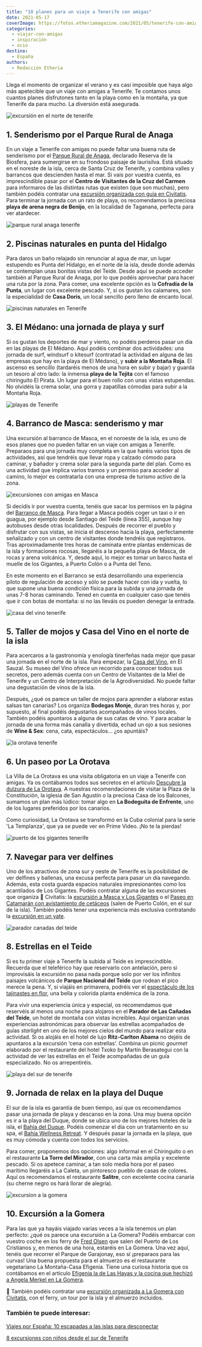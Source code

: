 ```yaml
---
title: "10 planes para un viaje a Tenerife con amigas"
date: 2021-05-17
coverImage: https://fotos.etheriamagazine.com/2021/05/tenerife-con-amigas-medano.jpg
categories: 
  - viajar-con-amigas
  - inspiración
  - ocio
destino: 
  - España
authors: 
  - Redacción Etheria
---
```


Llega el momento de organizar el verano y es casi imposible que haya algo más apetecible que un viaje con amigas a Tenerife. Te contamos unos cuantos planes disfrutones tanto en la playa como en la montaña, ya que Tenerife da para mucho. La diversión está asegurada.

![excursión en el norte de tenerife](https://fotos.etheriamagazine.com/2021/05/Tenerife-con-amigas-anaga.jpg "Parque Rural de Anaga.")

## 1\. Senderismo por el Parque Rural de Anaga

En un viaje a Tenerife con amigas no puede faltar una buena ruta de senderismo por el [Parque 
Rural de 
Anaga](https://www.webtenerife.com/que-visitar/otros-espacios-naturales/parque+rural+de+anaga.htm), 
declarado Reserva de la Biosfera, para sumergirse en su frondoso paisaje de laurisilva. 
Está situado en el noreste de la isla, cerca de Santa Cruz de Tenerife, y combina valles 
y barrancos que descienden hasta el mar. Si vais por vuestra cuenta, es imprescindible 
pasar por el **Centro de Visitantes de la Cruz del Carmen** para informaros de las 
distintas rutas que existen (que son muchas), pero también podéis contratar una [excursión 
organizada con guía en 
Civitatis](https://www.civitatis.com/es/tenerife/senderismo-parque-rural-anaga/?aid=10211). 
Para terminar la jornada con un rato de playa, os recomendamos la preciosa **playa de 
arena negra de Benijo**, en la localidad de Taganana, perfecta para ver atardecer. 

![parque rural anaga tenerife](https://fotos.etheriamagazine.com/2021/05/parque-rural-anaga.jpg "Parque Rural de Anaga. © Etheria Mag.")

## 2\. Piscinas naturales en punta del Hidalgo

Para daros un baño relajado sin renunciar al agua de mar, un lugar estupendo es Punta 
del Hidalgo, en el norte de la isla, desde donde además se contemplan unas bonitas 
vistas del Teide. Desde aquí se puede acceder también al Parque Rural de Anaga, por lo 
que podéis aprovechar para hacer una ruta por la zona. Para comer, una excelente opción 
es la **Cofradía de la Punta**, un lugar con excelente pescado. Y, si os gustan los 
calamares, son la especialidad de **Casa Doris**, un local sencillo pero lleno de 
encanto local. 

![piscinas naturales en Tenerife](https://fotos.etheriamagazine.com/2021/05/tenerife-con-amiga-punta-del-hidalgo.jpg "Piscinas naturales en Punta del Hidalgo. © Tobias Ziegler")

## 3\. El Médano: una jornada de playa y surf

Si os gustan los deportes de mar y viento, no podéis perderos pasar un día en las playas 
de El Médano. Aquí podéis combinar dos actividades: una jornada de surf, windsurf o 
kitesurf (contratad la actividad en alguna de las empresas que hay en la playa de El 
Médano), y **subir a la Montaña Roja**. El ascenso es sencillo (tardaréis menos de una 
hora en subir y bajar) y guarda un tesoro al otro lado: la inmensa **playa de la 
Tejita** con el famoso chiringuito El Pirata. Un lugar para el buen rollo con unas 
vistas estupendas. No olvidéis la crema solar, una gorra y zapatillas cómodas para subir 
a la Montaña Roja. 

![playas de Tenerife](https://fotos.etheriamagazine.com/2021/05/tenerife-con-amigas-medano.jpg "Playa de El Medano.")

## 4\. Barranco de Masca: senderismo y mar

Una excursión al barranco de Masca, en el noroeste de la isla, es uno de esos planes que 
no pueden faltar en un viaje con amigas a Tenerife. Preparaos para una jornada muy 
completa en la que haréis varios tipos de actividades, así que tendréis que llevar ropa 
y calzado cómodo para caminar, y bañador y crema solar para la segunda parte del plan. 
Como es una actividad que implica varios tramos y un permiso para acceder al camino, lo 
mejor es contratarla con una empresa de turismo activo de la zona. 

![excursiones con amigas en Masca](https://fotos.etheriamagazine.com/2021/05/tenerife-con-amigas-masca.jpg "Vistas desde Masca. © Julia Laslea")

Si decidís ir por vuestra cuenta, tenéis que sacar los permisos en la página del [Barranco 
de 
Masca](https://www.caminobarrancodemasca.com/es/actividades/reservar/reserva-tu-visita-al-camino-de-masca). 
Para llegar a Masca podéis coger un taxi o ir en guagua, por ejemplo desde Santiago del 
Teide (línea 355), aunque hay autobuses desde otras localidades. Después de recorrer el 
pueblo y disfrutar con sus vistas, se inicia el descenso hacia la playa, perfectamente 
señalizado y con un centro de visitantes donde tendréis que registraros. Tras 
aproximadamente tres horas de caminata entre plantas endémicas de la isla y formaciones 
rocosas, llegaréis a la pequeña playa de Masca, de rocas y arena volcánica. Y, desde 
aquí, lo mejor es tomar un barco hasta el muelle de los Gigantes, a Puerto Colón o a 
Punta del Teno. 

En este momento en el Barranco se está desarrollando una experiencia piloto de 
regulación de acceso y sólo se puede hacer con ida y vuelta, lo que supone una buena 
condición física para la subida y una jornada de unas 7-8 horas caminando. Tened en 
cuenta en cualquier caso que tenéis que ir con botas de montaña: si no las lleváis os 
pueden denegar la entrada. 

![casa del vino tenerife](https://fotos.etheriamagazine.com/2021/05/Casa-del-Vino-tenerife.jpg "Casa del Vino, en Tenerife. © Etheria Mag.")

## 5\. Taller de mojos y Casa del Vino en el norte de la isla

Para acercaros a la gastronomía y enología tinerfeñas nada mejor que pasar una jornada 
en el norte de la isla. Para empezar, la [Casa del 
Vino](https://www.casadelvinotenerife.com/), en El Sauzal. Su museo del Vino ofrece un 
recorrido para conocer todos sus secretos, pero además cuenta con un Centro de 
Visitantes de la Miel de Tenerife y un Centro de Interpretación de la Agrodiversidad. No 
puede faltar una degustación de vinos de la isla. 

Después, ¿qué os parece un taller de mojos para aprender a elaborar estas salsas tan 
canarias? Los organiza **Bodegas Monje**, duran tres horas y, por supuesto, al final 
podéis degustarlos acompañados de vinos locales. También podéis apuntaros a alguna de 
sus catas de vino. Y para acabar la jornada de una forma más canalla y divertida, echad 
un ojo a sus sesiones de **Wine & Sex**: cena, cata, espectáculos… ¿os apuntáis? 

![la orotava tenerife](https://fotos.etheriamagazine.com/2021/05/La-Orotava.jpg "Arquitectura popular en La Orotava (Tenerife). © Etheria Mag.")

## 6\. Un paseo por La Orotava

La Villa de La Orotava es una visita obligatoria en un viaje a Tenerife con amigas. Ya 
os contábamos todos sus secretos en el artículo [Descubre la dulzura de La 
Orotava](https://etheriamagazine.com/2020/06/20/viajes-por-espana-que-ver-y-hacer-en-2-dias-en-la-orotava/). 
A nuestras recomendaciones de visitar la Plaza de la Constitución, la iglesia de San 
Agustín o la preciosa Casa de los Balcones, sumamos un plan más lúdico: tomar algo en 
**La Bodeguita de Enfrente**, uno de los lugares preferidos por los canarios. 

Como curiosidad, La Orotava se transformó en la Cuba colonial para la serie 'La 
Templanza', que ya se puede ver en Prime Video. ¡No te la pierdas! 

![puerto de los gigantes tenerife](https://fotos.etheriamagazine.com/2021/05/puerto-gigantes-tenerife.jpg "Puerto y acantilado de Los Gigantes. © Etheria Mag.")

## 7\. Navegar para ver delfines

Uno de los atractivos de zona sur y oeste de Tenerife es la posibilidad de ver delfines 
y ballenas, una excusa perfecta para pasar un día navegando. Además, esta costa guarda 
espacios naturales impresionantes como los acantilados de Los Gigantes. Podéis contratar 
alguna de las excursiones que organiza 📌 Civitatis: la [excursión a Masca y Los 
Gigantes](https://www.civitatis.com/es/tenerife/excursion-masca-gigantes/?aid=10211) o 
el [Paseo en Catamarán con avistamiento de 
cetáceos](https://www.civitatis.com/es/tenerife/paseo-velero-avistamiento-cetaceos/?aid=10211) 
(salen de Puerto Colón, en el sur de la isla). También podéis tener una experiencia más 
exclusiva contratando la [excursión en un 
yate](https://www.civitatis.com/es/tenerife/paseo-yate-avistamiento-cetaceos/?aid=10211). 

![parador canadas del teide](https://fotos.etheriamagazine.com/2021/05/Piscina-parador-tenerife.jpg "Piscina del Parador Cañadas del Teide. © Etheria Mag.")

## 8\. Estrellas en el Teide

Si es tu primer viaje a Tenerife la subida al Teide es imprescindible. Recuerda que el 
teleférico hay que reservarlo con antelación, pero si improvisáis la excursión no pasa 
nada porque solo por ver los infinitos paisajes volcánicos de **Parque Nacional del 
Teide** que rodean el pico merece la pena. Y, si viajáis en primavera, podréis ver el [espectáculo 
de los tajinastes en 
flor](https://etheriamagazine.com/2019/05/14/que-ver-tenerife-donde-cuando-tajinaste-en-flor/), 
una bella y colorida planta endémica de la zona. 

Para vivir una experiencia única y especial, os recomendamos que reservéis al menos una 
noche para alojaros en el **Parador de Las Cañadas del Teide**, un hotel de montaña con 
vistas increíbles. Aquí organizan unas experiencias astronómicas para observar las 
estrellas acompañados de guías _starlight_ en uno de los mejores cielos del mundo para 
realizar esta actividad. Si os alojáis en el hotel de lujo **Ritz-Carlton Abama** no 
dejéis de apuntaros a la excursión ‘cena con estrellas’. Combina un picnic _gourmet_ 
elaborado por el restaurante del hotel Txoko by Martín Berasategui con la actividad de 
ver las estrellas en el Teide acompañadas de un guía especializado. No os arrepentiréis. 

![playa del sur de tenerife](https://fotos.etheriamagazine.com/2021/05/tenerife-con-amigas-playa-del-duque.jpg "Playa del Duque, en el sur de Tenerife.")

## 9\. Jornada de relax en la playa del Duque

El sur de la isla es garantía de buen tiempo, así que os recomendamos pasar una jornada 
de playa y descanso en la zona. Una muy buena opción es ir a la playa del Duque, donde 
se ubica uno de los mejores hoteles de la isla, el [Bahía del 
Duque](https://etheriamagazine.com/2019/01/11/donde-dormir-tenerife-hotel-bahia-del-duque/). 
Podéis comenzar el día con un tratamiento en su spa, el [Bahía Wellness 
Retreat](https://etheriamagazine.com/2018/06/12/bahia-wellness-retreat-del-hotel-bahia-del-duque/). 
Y después pasar la jornada en la playa, que es muy cómoda y cuenta con todos los 
servicios. 

Para comer, proponemos dos opciones: algo informal en el Chiringuito o en el restaurante 
**La Torre del Mirador**, con una carta más amplia y excelente pescado. Si os apetece 
caminar, a tan solo media hora por el paseo marítimo llegaréis a La Caleta, un 
pintoresco pueblo de casas de colores. Aquí os recomendamos el restaurante **Salitre**, 
con excelente cocina canaria (su cherne negro os hará llorar de alegría). 

![excursion a la gomera](https://fotos.etheriamagazine.com/2021/05/tenerife-con-amigas-la-gomera.jpg "Paisaje de La Gomera. © PB")

## 10\. Excursión a la Gomera

Para las que ya hayáis viajado varias veces a la isla tenemos un plan perfecto: ¿qué os 
parece una excursión a La Gomera? Podéis embarcar con vuestro coche en los ferry de [Fred 
Olsen](https://www.fredolsen.es/es) que salen del Puerto de Los Cristianos y, en menos 
de una hora, estaréis en La Gomera. Una vez aquí, tenéis que recorrer el Parque de 
Garajonay, eso sí ¡preparaos para las curvas! Una buena propuesta para el almuerzo es el 
restaurante vegetariano La Montaña-Casa Efigenia. Tiene una curiosa historia que os 
contábamos en el artículo [Efigenia la de Las Hayas y la cocina que hechizó a Angela 
Merkel en La 
Gomera](https://etheriamagazine.com/2021/01/06/casa-efigenia-mejor-restaurante-vegetariano-la-gomera/). 

📌 También podéis contratar una [excursión organizada a La Gomera con 
Civitatis](https://www.civitatis.com/es/tenerife/excursion-la-gomera/?aid=10211), con el 
ferry, un tour por la isla y el almuerzo incluidos. 

### También te puede interesar:

[Viajes por España: 10 escapadas a las islas para 
desconectar](https://etheriamagazine.com/2020/09/16/viajes-por-espana-10-escapadas-a-las-islas-que-ver-que-hacer-canarias-baleares/) 

[8 excursiones con niños desde el sur de 
Tenerife](https://etheriamagazine.com/2020/03/06/excursiones-en-familia-desde-el-sur-de-tenerife-con-ninos/)
